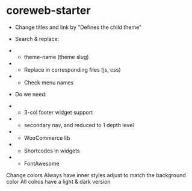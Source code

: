 # coreweb-starter


* Change titles and link by "Defines the child theme"
 
 
* Search & replace:
 
*   - theme-name (theme slug)
 
*   - Replace in corresponding files (js, css)
 
*   - Check menu names

* Do we need:
 
*   - 3-col footer widget support
 
*   - secondary nav, and reduced to 1 depth level
 
*   - WooCommerce lib
 
*   - Shortcodes in widgets

*   - FontAwesome


Change colors
Always have inner styles adjust to match the background color
All colros have a light & dark version
